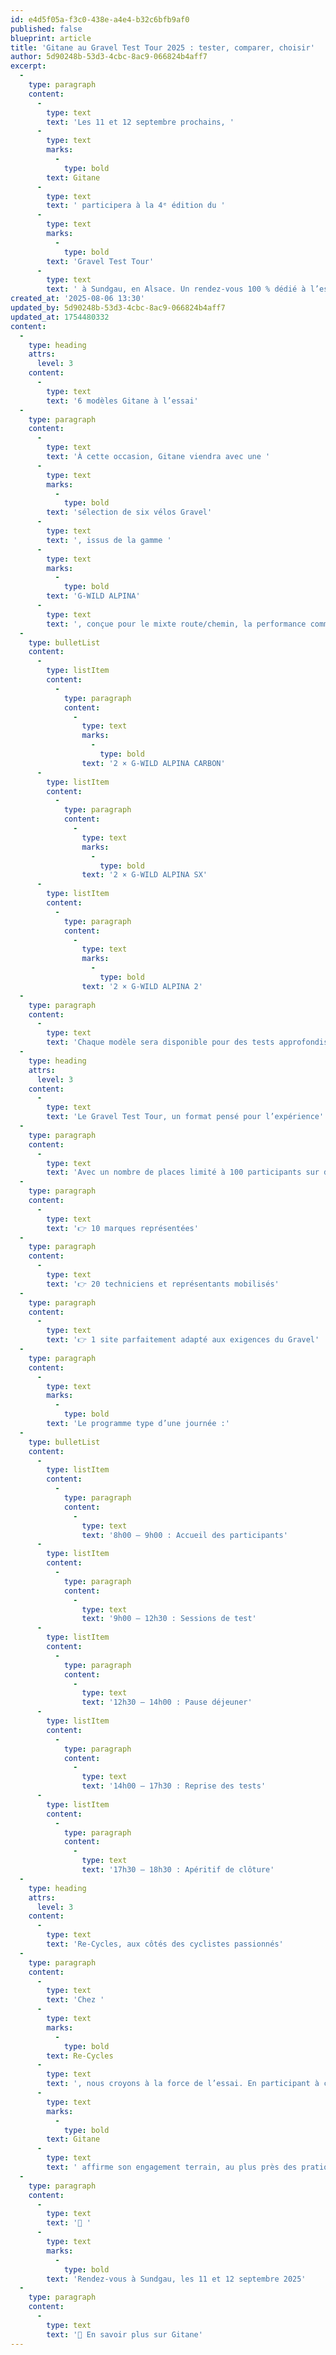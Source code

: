 ```yaml
---
id: e4d5f05a-f3c0-438e-a4e4-b32c6bfb9af0
published: false
blueprint: article
title: 'Gitane au Gravel Test Tour 2025 : tester, comparer, choisir'
author: 5d90248b-53d3-4cbc-8ac9-066824b4aff7
excerpt:
  -
    type: paragraph
    content:
      -
        type: text
        text: 'Les 11 et 12 septembre prochains, '
      -
        type: text
        marks:
          -
            type: bold
        text: Gitane
      -
        type: text
        text: ' participera à la 4ᵉ édition du '
      -
        type: text
        marks:
          -
            type: bold
        text: 'Gravel Test Tour'
      -
        type: text
        text: ' à Sundgau, en Alsace. Un rendez-vous 100 % dédié à l’essai, dans des conditions réelles et sur des terrains exigeants : exactement ce que recherchent les amateurs de Gravel d’aujourd’hui.'
created_at: '2025-08-06 13:30'
updated_by: 5d90248b-53d3-4cbc-8ac9-066824b4aff7
updated_at: 1754480332
content:
  -
    type: heading
    attrs:
      level: 3
    content:
      -
        type: text
        text: '6 modèles Gitane à l’essai'
  -
    type: paragraph
    content:
      -
        type: text
        text: 'À cette occasion, Gitane viendra avec une '
      -
        type: text
        marks:
          -
            type: bold
        text: 'sélection de six vélos Gravel'
      -
        type: text
        text: ', issus de la gamme '
      -
        type: text
        marks:
          -
            type: bold
        text: 'G-WILD ALPINA'
      -
        type: text
        text: ', conçue pour le mixte route/chemin, la performance comme l’endurance :'
  -
    type: bulletList
    content:
      -
        type: listItem
        content:
          -
            type: paragraph
            content:
              -
                type: text
                marks:
                  -
                    type: bold
                text: '2 × G-WILD ALPINA CARBON'
      -
        type: listItem
        content:
          -
            type: paragraph
            content:
              -
                type: text
                marks:
                  -
                    type: bold
                text: '2 × G-WILD ALPINA SX'
      -
        type: listItem
        content:
          -
            type: paragraph
            content:
              -
                type: text
                marks:
                  -
                    type: bold
                text: '2 × G-WILD ALPINA 2'
  -
    type: paragraph
    content:
      -
        type: text
        text: 'Chaque modèle sera disponible pour des tests approfondis, sur des parcours variés, permettant de juger du comportement du vélo, de sa géométrie et de son équipement en conditions réelles.'
  -
    type: heading
    attrs:
      level: 3
    content:
      -
        type: text
        text: 'Le Gravel Test Tour, un format pensé pour l’expérience'
  -
    type: paragraph
    content:
      -
        type: text
        text: 'Avec un nombre de places limité à 100 participants sur deux jours (50 par jour), le Gravel Test Tour garantit un cadre optimal pour essayer, comparer et échanger.'
  -
    type: paragraph
    content:
      -
        type: text
        text: '👉 10 marques représentées'
  -
    type: paragraph
    content:
      -
        type: text
        text: '👉 20 techniciens et représentants mobilisés'
  -
    type: paragraph
    content:
      -
        type: text
        text: '👉 1 site parfaitement adapté aux exigences du Gravel'
  -
    type: paragraph
    content:
      -
        type: text
        marks:
          -
            type: bold
        text: 'Le programme type d’une journée :'
  -
    type: bulletList
    content:
      -
        type: listItem
        content:
          -
            type: paragraph
            content:
              -
                type: text
                text: '8h00 – 9h00 : Accueil des participants'
      -
        type: listItem
        content:
          -
            type: paragraph
            content:
              -
                type: text
                text: '9h00 – 12h30 : Sessions de test'
      -
        type: listItem
        content:
          -
            type: paragraph
            content:
              -
                type: text
                text: '12h30 – 14h00 : Pause déjeuner'
      -
        type: listItem
        content:
          -
            type: paragraph
            content:
              -
                type: text
                text: '14h00 – 17h30 : Reprise des tests'
      -
        type: listItem
        content:
          -
            type: paragraph
            content:
              -
                type: text
                text: '17h30 – 18h30 : Apéritif de clôture'
  -
    type: heading
    attrs:
      level: 3
    content:
      -
        type: text
        text: 'Re-Cycles, aux côtés des cyclistes passionnés'
  -
    type: paragraph
    content:
      -
        type: text
        text: 'Chez '
      -
        type: text
        marks:
          -
            type: bold
        text: Re-Cycles
      -
        type: text
        text: ', nous croyons à la force de l’essai. En participant à ce type d’événement, '
      -
        type: text
        marks:
          -
            type: bold
        text: Gitane
      -
        type: text
        text: ' affirme son engagement terrain, au plus près des pratiquants, pour mieux comprendre les attentes, faire tester ses modèles, et nourrir une approche produit tournée vers l’usage.'
  -
    type: paragraph
    content:
      -
        type: text
        text: '📍 '
      -
        type: text
        marks:
          -
            type: bold
        text: 'Rendez-vous à Sundgau, les 11 et 12 septembre 2025'
  -
    type: paragraph
    content:
      -
        type: text
        text: '🔗 En savoir plus sur Gitane'
---
```

